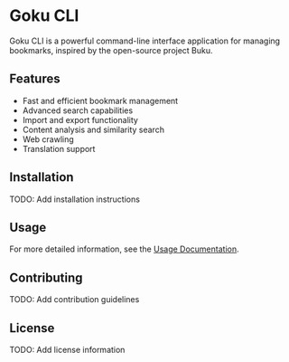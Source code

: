 # Goku CLI

Goku CLI is a powerful command-line interface application for managing bookmarks, inspired by the open-source project Buku.

## Features

- Fast and efficient bookmark management
- Advanced search capabilities
- Import and export functionality
- Content analysis and similarity search
- Web crawling
- Translation support

## Installation

TODO: Add installation instructions

## Usage

For more detailed information, see the [Usage Documentation](./cmd/goku/README.md).

## Contributing

TODO: Add contribution guidelines

## License

TODO: Add license information
